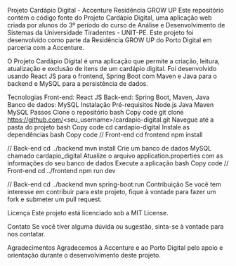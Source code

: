 Projeto Cardápio Digital - Accenture Residência GROW UP
Este repositório contém o código fonte do Projeto Cardápio Digital, uma aplicação web criada por alunos do 3º período do curso de Análise e Desenvolvimento de Sistemas da Universidade Tiradentes - UNIT-PE. Este projeto foi desenvolvido como parte da Residência GROW UP do Porto Digital em parceria com a Accenture.

O Projeto Cardápio Digital é uma aplicação que permite a criação, leitura, atualização e exclusão de itens de um cardápio digital. Foi desenvolvido usando React JS para o frontend, Spring Boot com Maven e Java para o backend e MySQL para a persistência de dados.

Tecnologias
Front-end: React JS
Back-end: Spring Boot, Maven, Java
Banco de dados: MySQL
Instalação
Pré-requisitos
Node.js
Java
Maven
MySQL
Passos
Clone o repositório
bash
Copy code
git clone https://github.com/<seu_username>/cardapio-digital.git
Navegue até a pasta do projeto
bash
Copy code
cd cardapio-digital
Instale as dependências
bash
Copy code
// Front-end
cd frontend
npm install

// Back-end
cd ../backend
mvn install
Crie um banco de dados MySQL chamado cardapio_digital
Atualize o arquivo application.properties com as informações do seu banco de dados
Execute a aplicação
bash
Copy code
// Front-end
cd ../frontend
npm run dev

// Back-end
cd ../backend
mvn spring-boot:run
Contribuição
Se você tem interesse em contribuir para este projeto, fique à vontade para fazer um fork e submeter um pull request.

Licença
Este projeto está licenciado sob a MIT License.

Contato
Se você tiver alguma dúvida ou sugestão, sinta-se à vontade para nos contatar.

Agradecimentos
Agradecemos à Accenture e ao Porto Digital pelo apoio e orientação durante o desenvolvimento deste projeto.
